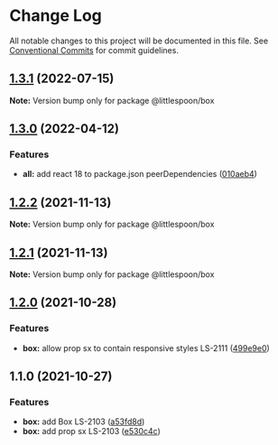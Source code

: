 # Change Log

All notable changes to this project will be documented in this file.
See [Conventional Commits](https://conventionalcommits.org) for commit guidelines.

## [1.3.1](https://github.com/little-spoon-dev/design-system/compare/@littlespoon/box@1.3.0...@littlespoon/box@1.3.1) (2022-07-15)

**Note:** Version bump only for package @littlespoon/box

## [1.3.0](https://github.com/little-spoon-dev/design-system/compare/@littlespoon/box@1.2.2...@littlespoon/box@1.3.0) (2022-04-12)

### Features

- **all:** add react 18 to package.json peerDependencies ([010aeb4](https://github.com/little-spoon-dev/design-system/commit/010aeb4320c92dd1747093904b0d82c7743eb8e8))

## [1.2.2](https://github.com/little-spoon-dev/design-system/compare/@littlespoon/box@1.2.1...@littlespoon/box@1.2.2) (2021-11-13)

**Note:** Version bump only for package @littlespoon/box

## [1.2.1](https://github.com/little-spoon-dev/design-system/compare/@littlespoon/box@1.2.0...@littlespoon/box@1.2.1) (2021-11-13)

**Note:** Version bump only for package @littlespoon/box

## [1.2.0](https://github.com/little-spoon-dev/design-system/compare/@littlespoon/box@1.1.0...@littlespoon/box@1.2.0) (2021-10-28)

### Features

- **box:** allow prop sx to contain responsive styles LS-2111 ([499e9e0](https://github.com/little-spoon-dev/design-system/commit/499e9e0c7658816f90bae5a71a94847c6b86550d))

## 1.1.0 (2021-10-27)

### Features

- **box:** add Box LS-2103 ([a53fd8d](https://github.com/little-spoon-dev/design-system/commit/a53fd8d6ca5f4505e2f452f79bf0957c56a7025e))
- **box:** add prop sx LS-2103 ([e530c4c](https://github.com/little-spoon-dev/design-system/commit/e530c4c167cee53b4076ea4d31897b2290d57b75))

